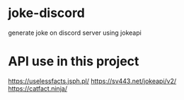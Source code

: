 # joke-discord
generate joke on discord server using jokeapi

# API use in this project

https://uselessfacts.jsph.pl/
https://sv443.net/jokeapi/v2/
https://catfact.ninja/
